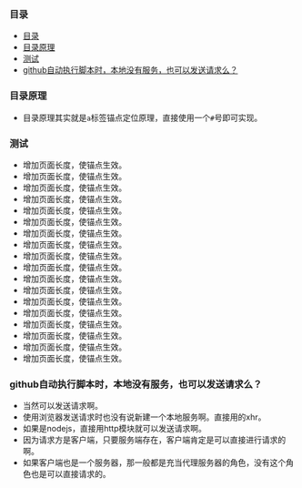 ### 目录
* [目录](#目录)
* [目录原理](#目录原理)
* [测试](#测试)
* [github自动执行脚本时，本地没有服务，也可以发送请求么？](#github自动执行脚本时，本地没有服务，也可以发送请求么？)

### 目录原理
* 目录原理其实就是`a`标签锚点定位原理，直接使用一个`#`号即可实现。

### 测试
* 增加页面长度，使锚点生效。
* 增加页面长度，使锚点生效。
* 增加页面长度，使锚点生效。
* 增加页面长度，使锚点生效。
* 增加页面长度，使锚点生效。
* 增加页面长度，使锚点生效。
* 增加页面长度，使锚点生效。
* 增加页面长度，使锚点生效。
* 增加页面长度，使锚点生效。
* 增加页面长度，使锚点生效。
* 增加页面长度，使锚点生效。
* 增加页面长度，使锚点生效。
* 增加页面长度，使锚点生效。
* 增加页面长度，使锚点生效。
* 增加页面长度，使锚点生效。
* 增加页面长度，使锚点生效。
* 增加页面长度，使锚点生效。
* 增加页面长度，使锚点生效。

### github自动执行脚本时，本地没有服务，也可以发送请求么？
* 当然可以发送请求啊。
* 使用浏览器发送请求时也没有说新建一个本地服务啊。直接用的xhr。
* 如果是nodejs，直接用http模块就可以发送请求啊。
* 因为请求方是客户端，只要服务端存在，客户端肯定是可以直接进行请求的啊。
* 如果客户端也是一个服务器，那一般都是充当代理服务器的角色，没有这个角色也是可以直接请求的。
